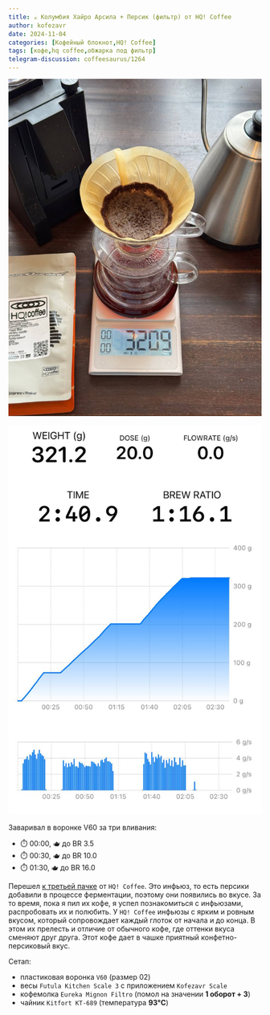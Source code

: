 ```yaml
---
title: ☕️ Колумбия Хайро Арсила + Персик (фильтр) от HQ! Coffee
author: kofezavr
date: 2024-11-04
categories: [Кофейный блокнот,HQ! Coffee]
tags: [кофе,hq coffee,обжарка под фильтр]
telegram-discussion: coffeesaurus/1264
--- 
```

![Колумбия Хайро Арсила + Персик (фильтр) от HQ! Coffee](/assets/img/posts/24/11/persik-1.jpg)

![Колумбия Хайро Арсила + Персик (фильтр) от HQ! Coffee](/assets/img/posts/24/11/persik-2.jpg)

Заваривал в воронке V60 за три вливания:
- ⏱️ 00:00, 🫖 до BR 3.5
- ⏱️ 00:30, 🫖 до BR 10.0
- ⏱️ 01:30, 🫖 до BR 16.0

Перешел [к третьей пачке](https://t.me/coffeesaurus/1189) от `HQ! Coffee`. Это инфьюз, то есть персики добавили в процессе ферментации, поэтому они появились во вкусе. За то время, пока я пил их кофе, я успел познакомиться с инфьюзами, распробовать их и полюбить. У `HQ! Coffee` инфьюзы с ярким и ровным вкусом, который сопровождает каждый глоток от начала и до конца. В этом их прелесть и отличие от обычного кофе, где оттенки вкуса сменяют друг друга. Этот кофе дает в чашке приятный конфетно-персиковый вкус.

Сетап:
- пластиковая воронка `V60` (размер 02)
- весы `Futula Kitchen Scale 3` с приложением `Kofezavr Scale`
- кофемолка `Eureka Mignon Filtro` (помол на значении **1 оборот + 3**)
- чайник `Kitfort KT-689` (температура **93°C**)